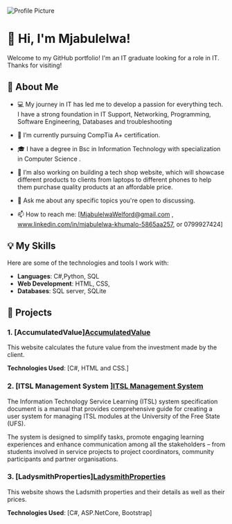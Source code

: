 ![Profile Picture](/Mjabulelwa1.jpg)
# 👋 Hi, I'm Mjabulelwa!

Welcome to my GitHub portfolio! I'm an IT graduate looking for a role in IT. Thanks for visiting!

## 🚀 About Me

- 💻 My journey in IT has led me to develop a passion for everything tech. I have a strong foundation in IT Support, Networking, Programming, Software Engineering, Databases and troubleshooting
- 🌱 I’m currently pursuing CompTia A+ certification.
- 🎓 I have a degree in Bsc in Information Technology with specialization in Computer Science .
- 🔭 I’m  also working on building a tech shop website, which will showcase different products to clients from laptops to different phones to help them purchase quality products at an affordable price.
  
- 💬 Ask me about any specific topics you're open to discussing.
- 📫 How to reach me: [MjabulelwaWelford@gmail.com
, www.linkedin.com/in/mjabulelwa-khumalo-5865aa257, or 0799927424]

## 💡 My Skills

Here are some of the technologies and tools I work with:

- **Languages**: C#,Python, SQL
- **Web Development**: HTML, CSS,
- **Databases**: SQL server, SQLite

## 🔧 Projects

### 1. [AccumulatedValue]<a href="https://github.com/Mjabulelwa/Accumulated-Value/tree/main/AccumulatedValue">AccumulatedValue</a>
This website calculates the future value from the investment 
made by the client. 

**Technologies Used**: [C#, HTML and CSS.]

### 2. [ITSL Management System ]<a href="https://github.com/Mjabulelwa/ITSL-Management-System/blob/main/ITSL%20Management%20system.pdf">ITSL Management System</a>
The Information Technology Service Learning (ITSL) system specification 
document is a manual that provides comprehensive guide for creating a user 
system for managing ITSL modules at the University of the Free State (UFS).  

The system is designed to simplify tasks, promote engaging learning 
experiences and enhance communication among all the stakeholders – from 
students involved in service projects to project coordinators, community 
participants and partner organisations.

### 3. [LadysmithProperties]<a href="https://github.com/Mjabulelwa/my-portfolio/blob/main/LadysmithProperties.zip">LadysmithProperties</a>
This website shows the Ladsmith properties and their details as well as their prices.

**Technologies Used**: [C#, ASP.NetCore, Bootstrap]
